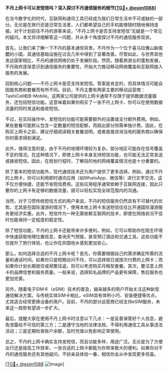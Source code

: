 **不丹上网卡可以发短信吗？深入探讨不丹通信服务的细节[[TG💪+ @esim1088](https://t.me/s/esim1088)]**

在当今数字化的时代，互联网和通讯工具已经成为我们日常生活中不可或缺的一部分。无论是在旅行还是日常生活里，人们都希望自己的手机能够随时随地保持连接。对于计划前往不丹的游客来说，“不丹上网卡是否支持发短信”无疑是一个常见的疑问。本文将详细解答这一问题，并从多个角度探讨不丹的通信服务现状。

首先，让我们来了解一下不丹的基本通信背景。不丹作为一个位于喜马拉雅山脉南麓的小国，其通信基础设施在过去几年中得到了显著改善。尽管如此，与世界其他发达国家相比，不丹的通信网络仍处于发展阶段。然而，随着旅游业的蓬勃发展，不丹政府逐渐意识到通信服务的重要性，开始大力推动移动网络覆盖和互联网接入服务的发展。

回到核心问题——不丹上网卡是否支持发短信。答案是肯定的，但具体情况可能会因服务商和套餐而有所不同。目前，不丹主要有两家主要的移动运营商：TashiCell和B-Mobile。这两家公司提供的上网卡通常不仅限于提供数据流量服务，还包括短信功能。这意味着如果你购买了一张不丹上网卡，你可以在使用数据流量的同时发送和接收短信。

不过，在实际操作中，发短信的功能可能需要额外的设置或支付额外费用。例如，某些套餐可能默认包含一定数量的短信配额，而超出部分则需单独计费。因此，在购买上网卡之前，建议仔细阅读相关套餐说明，或者直接咨询当地的服务商以确保你的需求得到满足。

此外，值得注意的是，由于不丹的地理环境较为复杂，部分地区可能存在信号覆盖不足的情况。在这种情况下，即使上网卡本身支持短信功能，也可能无法正常发送或接收短信。因此，在规划行程时，了解目的地的网络覆盖情况也是十分重要的。

除了基本的短信功能外，现代通信技术还为用户提供了更多选择。例如，通过不丹的上网卡，你可以利用即时通讯应用（如WhatsApp、微信等）进行文字交流，这不仅方便快捷，还能节省短信费用。这些应用程序通常依赖于互联网连接，因此只要你的上网卡有足够的数据流量，就可以轻松实现全球范围内的沟通。

当然，对于习惯传统短信方式的用户来说，不丹的短信服务仍然具有不可替代的优势。尤其是在国际漫游的情况下，使用本地上网卡发送短信往往比开通国际漫游服务更经济实惠。此外，短信作为一种无需依赖互联网的技术，即使在网络状况不佳时也能保持一定程度的稳定性。

除了短信功能，不丹的上网卡还能带来许多便利。例如，它可以帮助你在陌生环境中快速获取地理位置信息，查询天气预报，甚至预订酒店和交通工具。这些功能不仅提升了旅行体验，也让你在异国他乡感到更加安心。

那么，如何选择合适的不丹上网卡呢？首先，你需要根据自己的需求确定所需的流量和通话时间。如果你只是短期访问不丹，可以选择按日或按次付费的上网卡；而如果你计划长期居住或频繁往返，则可以考虑购买月租型套餐。其次，要注意上网卡的品牌信誉和服务质量。一般来说，选择知名品牌的产品更有保障，售后服务也更加完善。

另外，随着电子SIM卡（eSIM）技术的普及，越来越多的用户开始关注这种新型通信解决方案。与传统实体SIM卡相比，eSIM具有体积小巧、安装便捷等优点，尤其适合经常更换设备的用户。目前，不丹的部分运营商已经支持eSIM服务，未来这一趋势有望进一步扩大。

最后，提醒大家在使用不丹上网卡时注意以下几点：一是妥善保管好个人信息，避免泄露给不可信的第三方；二是遵守当地的法律法规，不得利用通信工具从事违法活动；三是定期检查账户余额，及时充值以免影响正常使用。

总之，不丹的上网卡确实支持发短信，而且功能多样、用途广泛。无论是为了方便出行还是提高工作效率，一张合适的上网卡都能为你带来极大的便利。如果你对不丹的通信服务还有其他疑问，不妨亲自体验一番，相信你会从中发现更多惊喜。

[[TG💪+ @esim1088](https://t.me/s/esim1088) ![Image](https://i.postimg.cc/4NQfJmqS/Snipaste-2025-05-13-00-14-12.png)]